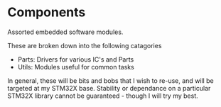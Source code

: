 # Components
Assorted embedded software modules.

These are broken down into the following catagories
* Parts: Drivers for various IC's and Parts
* Utils: Modules useful for common tasks

In general, these will be bits and bobs that I wish to re-use, and will be targeted at my STM32X base.
Stability or dependance on a particular STM32X library cannot be guaranteed - though I will try my best.
